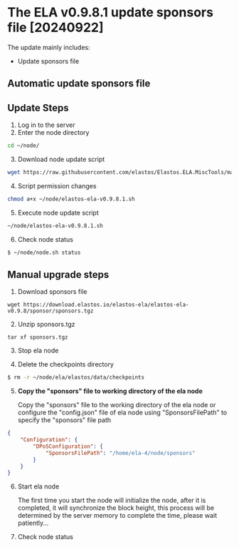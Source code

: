# The ELA v0.9.8.1 update sponsors file [20240922]

The update mainly includes:

- Update sponsors file
  
## Automatic  update sponsors file
## Update Steps
1. Log in to the server
2. Enter the node directory

```bash
cd ~/node/
```

3. Download node update script

```bash
wget https://raw.githubusercontent.com/elastos/Elastos.ELA.MiscTools/master/upgrade/ela/elastos-ela-v0.9.8.1.sh
```

4. Script permission changes

```bash
chmod a+x ~/node/elastos-ela-v0.9.8.1.sh
```

5. Execute node update script

```bash
~/node/elastos-ela-v0.9.8.1.sh
```

6. Check node status

```bash
$ ~/node/node.sh status
```

## Manual upgrade steps

1. Download sponsors file

```
wget https://download.elastos.io/elastos-ela/elastos-ela-v0.9.8/sponsor/sponsors.tgz
```
2. Unzip sponsors.tgz
```
tar xf sponsors.tgz
```  
3. Stop ela node

4. Delete the checkpoints directory

```bash
$ rm -r ~/node/ela/elastos/data/checkpoints
```
5. **Copy  the "sponsors" file to working directory of the ela node**
   
   Copy the "sponsors" file to the working directory of the ela node or configure the "config.json" file of ela node using "SponsorsFilePath" to specify the "sponsors" file path
   
```json  
{
    "Configuration": {
        "DPoSConfiguration": {
            "SponsorsFilePath": "/home/ela-4/node/sponsors"
        }
    }
}
```
6. Start ela node

   The first time you start the node will initialize the node, after it is completed, it will synchronize the block
   height, this process will be determined by the server memory to complete the time, please wait patiently...

7. Check node status
